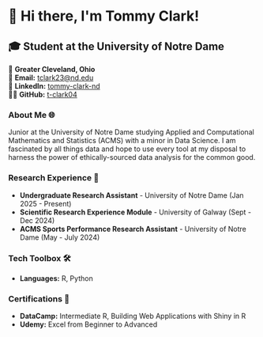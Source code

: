 # 👋 Hi there, I'm Tommy Clark!

## 🎓 Student at the University of Notre Dame

📍 **Greater Cleveland, Ohio**  
📧 **Email:** [tclark23@nd.edu](mailto:tclark23@nd.edu)  
🔗 **LinkedIn:** [tommy-clark-nd](https://www.linkedin.com/in/tommy-clark-nd/)  
👨‍💻 **GitHub:** [t-clark04](https://github.com/t-clark04)


### About Me 🌐
Junior at the University of Notre Dame studying Applied and Computational Mathematics and Statistics (ACMS) with a minor in Data Science. I am fascinated by all things data and hope to use every tool at my disposal to harness the power of ethically-sourced data analysis for the common good.


### Research Experience 🌟
- **Undergraduate Research Assistant** - University of Notre Dame (Jan 2025 - Present)
- **Scientific Research Experience Module** - University of Galway (Sept - Dec 2024)
- **ACMS Sports Performance Research Assistant** - University of Notre Dame (May - July 2024)


### Tech Toolbox 🛠️
- **Languages:** R, Python
  

### Certifications 📜
- **DataCamp:** Intermediate R, Building Web Applications with Shiny in R
- **Udemy:** Excel from Beginner to Advanced

